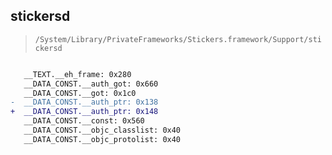 ## stickersd

> `/System/Library/PrivateFrameworks/Stickers.framework/Support/stickersd`

```diff

   __TEXT.__eh_frame: 0x280
   __DATA_CONST.__auth_got: 0x660
   __DATA_CONST.__got: 0x1c0
-  __DATA_CONST.__auth_ptr: 0x138
+  __DATA_CONST.__auth_ptr: 0x148
   __DATA_CONST.__const: 0x560
   __DATA_CONST.__objc_classlist: 0x40
   __DATA_CONST.__objc_protolist: 0x40

```

